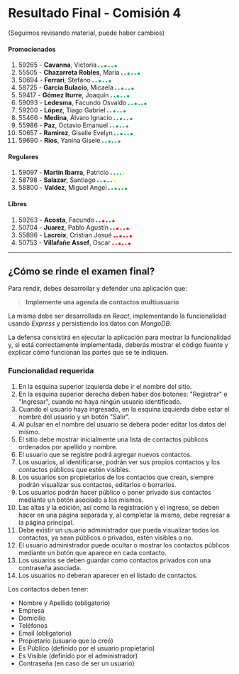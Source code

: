 # Resultado Final - Comisión 4
(Seguimos revisando material, puede haber cambios)



#### Promocionados
1. 59265 - **Cavanna**, Victoria                     <img src="./material/verde.png" width="3" height="3"> <img src="./material/verde.png" width="3" height="3"> <img src="./material/verde.png" width="5" height="5"> <img src="./material/verde.png" width="3" height="3"> <img src="./material/verde.png" width="3" height="3"> <img src="./material/verde.png" width="5" height="5">
1. 55505 - **Chazarreta Robles**, María              <img src="./material/verde.png" width="3" height="3"> <img src="./material/verde.png" width="3" height="3"> <img src="./material/verde.png" width="5" height="5"> <img src="./material/verde.png" width="3" height="3"> <img src="./material/verde.png" width="3" height="3"> <img src="./material/verde.png" width="5" height="5">
1. 50694 - **Ferrari**, Stefano                      <img src="./material/verde.png" width="3" height="3"> <img src="./material/verde.png" width="3" height="3"> <img src="./material/verde.png" width="5" height="5"> <img src="./material/verde.png" width="3" height="3"> <img src="./material/verde.png" width="3" height="3"> <img src="./material/verde.png" width="5" height="5">
1. 58725 - **Garcia Bulacio**, Micaela               <img src="./material/verde.png" width="3" height="3"> <img src="./material/verde.png" width="3" height="3"> <img src="./material/verde.png" width="5" height="5"> <img src="./material/verde.png" width="3" height="3"> <img src="./material/verde.png" width="3" height="3"> <img src="./material/verde.png" width="5" height="5">
1. 59417 - **Gómez Iturre**, Joaquín                 <img src="./material/verde.png" width="3" height="3"> <img src="./material/verde.png" width="3" height="3"> <img src="./material/verde.png" width="5" height="5"> <img src="./material/verde.png" width="3" height="3"> <img src="./material/verde.png" width="3" height="3"> <img src="./material/verde.png" width="5" height="5">
1. 59093 - **Ledesma**, Facundo Osvaldo              <img src="./material/verde.png" width="3" height="3"> <img src="./material/verde.png" width="3" height="3"> <img src="./material/verde.png" width="5" height="5"> <img src="./material/verde.png" width="3" height="3"> <img src="./material/verde.png" width="3" height="3"> <img src="./material/verde.png" width="5" height="5">
1. 59200 - **López**, Tiago Gabriel                  <img src="./material/verde.png" width="3" height="3"> <img src="./material/verde.png" width="3" height="3"> <img src="./material/verde.png" width="5" height="5"> <img src="./material/verde.png" width="3" height="3"> <img src="./material/verde.png" width="3" height="3"> <img src="./material/verde.png" width="5" height="5">
1. 55466 - **Medina**, Álvaro Ignacio                <img src="./material/verde.png" width="3" height="3"> <img src="./material/verde.png" width="3" height="3"> <img src="./material/verde.png" width="5" height="5"> <img src="./material/verde.png" width="3" height="3"> <img src="./material/verde.png" width="3" height="3"> <img src="./material/verde.png" width="5" height="5">
1. 55986 - **Paz**, Octavio Emanuel                  <img src="./material/verde.png" width="3" height="3"> <img src="./material/verde.png" width="3" height="3"> <img src="./material/verde.png" width="5" height="5"> <img src="./material/verde.png" width="3" height="3"> <img src="./material/verde.png" width="3" height="3"> <img src="./material/verde.png" width="5" height="5">
1. 50657 - **Ramirez**, Giselle Evelyn               <img src="./material/verde.png" width="3" height="3"> <img src="./material/verde.png" width="3" height="3"> <img src="./material/verde.png" width="5" height="5"> <img src="./material/verde.png" width="3" height="3"> <img src="./material/verde.png" width="3" height="3"> <img src="./material/verde.png" width="5" height="5">
1. 59690 - **Rios**, Yanina Gisele                   <img src="./material/verde.png" width="3" height="3"> <img src="./material/verde.png" width="3" height="3"> <img src="./material/verde.png" width="5" height="5"> <img src="./material/verde.png" width="3" height="3"> <img src="./material/verde.png" width="3" height="3"> <img src="./material/verde.png" width="5" height="5">

#### Regulares
1. 59097 - **Martin Ibarra**, Patricio               <img src="./material/verde.png" width="3" height="3"> <img src="./material/verde.png" width="3" height="3"> <img src="./material/verde.png" width="3" height="3"> <img src="./material/verde.png" width="3" height="3"> <img src="./material/amarillo.png" width="5" height="5">
1. 58798 - **Salazar**, Santiago                     <img src="./material/verde.png" width="3" height="3"> <img src="./material/verde.png" width="3" height="3"> <img src="./material/verde.png" width="5" height="5"> <img src="./material/verde.png" width="3" height="3"> <img src="./material/verde.png" width="3" height="3"> <img src="./material/amarillo.png" width="5" height="5">
1. 58800 - **Valdez**, Miguel Angel                  <img src="./material/verde.png" width="3" height="3"> <img src="./material/verde.png" width="3" height="3"> <img src="./material/verde.png" width="5" height="5"> <img src="./material/rojo.png" width="3" height="3"> <img src="./material/verde.png" width="3" height="3"> <img src="./material/verde.png" width="5" height="5">

#### Libres
1. 59263 - **Acosta**, Facundo                       <img src="./material/verde.png" width="3" height="3"> <img src="./material/rojo.png" width="3" height="3"> <img src="./material/rojo.png" width="5" height="5"> <img src="./material/rojo.png" width="3" height="3"> <img src="./material/verde.png" width="3" height="3"> <img src="./material/rojo.png" width="5" height="5">
1. 50704 - **Juarez**, Pablo Agustín                 <img src="./material/rojo.png" width="3" height="3"> <img src="./material/rojo.png" width="3" height="3"> <img src="./material/rojo.png" width="5" height="5"> <img src="./material/rojo.png" width="3" height="3"> <img src="./material/rojo.png" width="3" height="3"> <img src="./material/rojo.png" width="5" height="5">
1. 55896 - **Lacroix**, Cristian Josué               <img src="./material/rojo.png" width="3" height="3"> <img src="./material/rojo.png" width="3" height="3"> <img src="./material/rojo.png" width="5" height="5"> <img src="./material/rojo.png" width="3" height="3"> <img src="./material/rojo.png" width="3" height="3"> <img src="./material/rojo.png" width="5" height="5">
1. 50753 - **Villafañe Assef**, Oscar                <img src="./material/rojo.png" width="3" height="3"> <img src="./material/rojo.png" width="3" height="3"> <img src="./material/rojo.png" width="5" height="5"> <img src="./material/rojo.png" width="3" height="3"> <img src="./material/rojo.png" width="3" height="3"> <img src="./material/rojo.png" width="5" height="5">
---
## ¿Cómo se rinde el examen final?

Para rendir, debes desarrollar y defender una aplicación que:

> **Implemente una agenda de contactos multiusuario**

La misma debe ser desarrollada en *React*, implementando la funcionalidad usando *Express* y persistiendo los datos con *MongoDB*.

La defensa consistirá en ejecutar la aplicación para mostrar la funcionalidad y, si está correctamente implementada, deberás mostrar el código fuente y explicar cómo funcionan las partes que se te indiquen.

### Funcionalidad requerida
1. En la esquina superior izquierda debe ir el nombre del sitio.
2. En la esquina superior derecha deben haber dos botones: "Registrar" e "Ingresar", cuando no haya ningún usuario identificado.
3. Cuando el usuario haya ingresado, en la esquina izquierda debe estar el nombre del usuario y un botón "Salir".
4. Al pulsar en el nombre del usuario se debera poder editar los datos del mismo.
5. El sitio debe mostrar inicialmente una lista de contactos públicos ordenados por apellido y nombre.
6. El usuario que se registre podrá agregar nuevos contactos.
7. Los usuarios, al identificarse, podrán ver sus propios contactos y los contactos públicos que estén visibles.
8. Los usuarios son propietarios de los contactos que crean, siempre podrán visualizar sus contactos, editarlos o borrarlos. 
9. Los usuarios podrán hacer público o poner privado sus contactos mediante un botón asociado a los mismos.
10. Las altas y la edición, así como la registración y el ingreso, se deben hacer en una página separada y, al completar la misma, debe regresar a la página principal.
11. Debe existir un usuario administrador que pueda visualizar todos los contactos, ya sean públicos o privados, estén visibles o no.
12. El usuario administrador puede ocultar o mostrar los contactos públicos mediante un botón que aparece en cada contacto.
13. Los usuarios se deben guardar como contactos privados con una contraseña asociada. 
14. Los usuarios no deberan aparecer en el listado de contactos.

Los contactos deben tener:
- Nombre y Apellido (obligatorio)
- Empresa     
- Domicilio   
- Teléfonos 
- Email       (obligatorio)
- Propietario (usuario que lo creó)
- Es Público  (definido por el usuario propietario)
- Es Visible  (definido por el administrador)
- Contraseña  (en caso de ser un usuario)